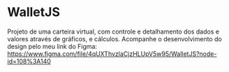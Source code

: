# WalletJS
Projeto de uma carteira virtual, com controle e detalhamento dos dados e valores através de gráficos, e cálculos.
Acompanhe o desenvolvimento do design pelo meu link do Figma:
https://www.figma.com/file/4qUXThvzlaCjzHLUpV5w95/WalletJS?node-id=108%3A140
